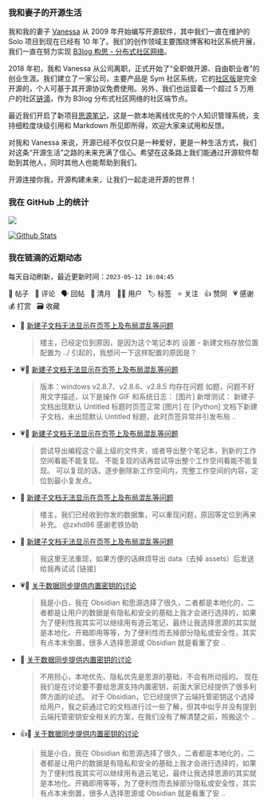 ### 我和妻子的开源生活

我和我的妻子 [Vanessa](https://github.com/Vanessa219) 从 2009 年开始编写开源软件，其中我们一直在维护的 Solo 项目到现在已经有 10 年了。我们的创作领域主要围绕博客和社区系统开展，我们一直在努力实现 [B3log 构思 - 分布式社区网络](https://ld246.com/article/1546941897596)。

2018 年初，我和 Vanessa 从公司离职，正式开始了“全职做开源、自由职业者”的创业生涯。我们建立了一家公司，主要产品是 Sym 社区系统，它的[社区版](https://github.com/88250/symphony)是完全开源的，个人可基于其开源协议免费使用。另外，我们也运营着一个超过 5 万用户的社区[链滴](https://ld246.com)，作为 B3log 分布式社区网络的社区端节点。

最近我们开启了新项目[思源笔记](https://github.com/siyuan-note/siyuan)，这是一款本地离线优先的个人知识管理系统，支持细粒度块级引用和 Markdown 所见即所得，欢迎大家来试用和反馈。

对我和 Vanessa 来说，开源已经不仅仅只是一种爱好，更是一种生活方式，我们对这条“开源生活”之路的未来充满了信心。希望在这条路上我们能通过开源软件帮助到其他人，同时其他人也能帮助到我们。

开源连接你我，开源构建未来，让我们一起走进开源的世界！

### 我在 GitHub 上的统计

<a title="Hits" target="_blank" href="https://github.com/88250/88250"><img src="https://hits.b3log.org/88250/88250.svg"></a>

[![Github Stats](https://github-readme-stats.vercel.app/api?username=88250&theme=tokyonight&show_icons=true)](https://github.com/88250)

<!--events start -->

### 我在链滴的近期动态

每天自动刷新，最近更新时间：`2023-05-12 16:04:45`

📝 帖子 &nbsp; 💬 评论 &nbsp; 🗣 回帖 &nbsp; 🌙 清月 &nbsp; 👨‍💻 用户 &nbsp; 🏷️ 标签 &nbsp; ⭐️ 关注 &nbsp; 👍 赞同 &nbsp; 💗 感谢 &nbsp; 💰 打赏 &nbsp; 🗃 收藏

* 💬 [新建子文档无法显示在页签上及布局混乱等问题](https://ld246.com/article/1683801881903/comment/1683878539729#comments)

  > 楼主，已经定位到原因，是因为这个笔记本的 设置 - 新建文档存放位置 配置为 ../ 引起的，我想问一下这样配置的原因是？
* 💗📝 [新建子文档无法显示在页签上及布局混乱等问题](https://ld246.com/article/1683801881903)

  > 版本：windows v2.8.7、v2.8.6、v2.8.5 均存在问题 如题，问题不好用文字描述，以下是操作 GIF 和系统日志： [图片] 新增测试： 新建子文档出现默认 Untitled 标题时页签正常 [图片] 在 [Python] 文档下新建子文档，未出现默认 Untitled 标题，此时页签异常并引发布局 ..
* 💗💬 [新建子文档无法显示在页签上及布局混乱等问题](https://ld246.com/article/1683801881903/comment/1683876676186#comments)

  > 尝试导出编程这个最上级的文件夹，或者导出整个笔记本，到新的工作空间看能不能复现。 不能复现的话再尝试导出整个工作空间看能不能复现。 可以复现的话，逐步删除新工作空间内，完整工作空间的内容，定位到最小复发点。
* 💬 [新建子文档无法显示在页签上及布局混乱等问题](https://ld246.com/article/1683801881903/comment/1683878119263#comments)

  > 楼主，我们已经收到你发的数据集，可以重现问题，原因等定位到再来补充。 @zxhd86 感谢老铁协助
* 💬 [新建子文档无法显示在页签上及布局混乱等问题](https://ld246.com/article/1683801881903/comment/1683876293431#comments)

  > 我这里无法重现，如果方便的话麻烦导出 data（去掉 assets）后发送给我再试试 [链接]
* 💗💬 [关于数据同步提供内置密钥的讨论](https://ld246.com/article/1683798917454/comment/1683861220264#comments)

  > 我是小白，我在 Obsidian 和思源选择了很久，二者都是本地化的，二者都是让用户的数据是有隐私和安全的基础上我才会进行选择的，如果为了便利性我其实可以继续用有道云笔记，最终让我选择思源的其实就是本地化、开箱即用等等，为了便利性而去掉部分隐私或安全性，其实有点本末倒置，很多人选择思源或 Obsidian 就是看重了安 ..
* 💬 [关于数据同步提供内置密钥的讨论](https://ld246.com/article/1683798917454/comment/1683863056160#comments)

  > 不用担心，本地优先、隐私优先是思源的基础，不会有所动摇的。 现在我们是在讨论要不要给思源支持内置密钥，前面大家已经提供了很多利弊方面的论述。 对于 Obsidian，它已经提供了云端托管密钥这个选择给用户，我之前通过它的文档进行过一些了解，但其中似乎并没有提到云端托管密钥安全相关的方案，在我们没有了解清楚之前，照搬这个 ..
* 👍💬 [关于数据同步提供内置密钥的讨论](https://ld246.com/article/1683798917454/comment/1683861220264#comments)

  > 我是小白，我在 Obsidian 和思源选择了很久，二者都是本地化的，二者都是让用户的数据是有隐私和安全的基础上我才会进行选择的，如果为了便利性我其实可以继续用有道云笔记，最终让我选择思源的其实就是本地化、开箱即用等等，为了便利性而去掉部分隐私或安全性，其实有点本末倒置，很多人选择思源或 Obsidian 就是看重了安 ..


<!--events end -->
